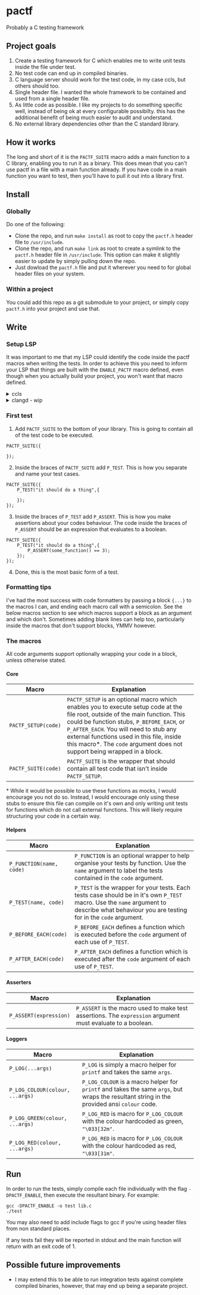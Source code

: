 # pactf

Probably a C testing framework

## Project goals

1. Create a testing framework for C which enables me to write unit tests inside the file under test.
2. No test code can end up in compiled binaries.
3. C language server should work for the test code, in my case ccls, but others should too.
4. Single header file. I wanted the whole framework to be contained and used from a single header file.
5. As little code as possible. I like my projects to do something specific well, instead of being ok at every configurable possibilty. this has the additional benefit of being much easier to audit and understand.
6. No external library dependencies other than the C standard library.

## How it works

The long and short of it is the `PACTF_SUITE` macro adds a main function to a C library, enabling you to run it as a binary. This does mean that you can't use pactf in a file with a main function already. If you have code in a main function you want to test, then you'll have to pull it out into a library first.

## Install

### Globally

Do one of the following:

- Clone the repo, and run `make install` as root to copy the `pactf.h` header file to `/usr/include`.
- Clone the repo, and run `make link` as root to create a symlink to the `pactf.h` header file in `/usr/include`. This option can make it slightly easier to update by simply pulling down the repo.
- Just dowload the `pactf.h` file and put it wherever you need to for global header files on your system.

### Within a project

You could add this repo as a git submodule to your project, or simply copy `pactf.h` into your project and use that.

## Write

### Setup LSP

It was important to me that my LSP could identify the code inside the pactf macros when writing the tests. In order to achieve this you need to inform your LSP that things are built with the `ENABLE_PACTF` macro defined, even though when you actually build your project, you won't want that macro defined.

<details>
    <summary>ccls</summary>
    You can configure ccls to recognise the code inside the pactf macros by doing one of:  
    <ul>
        <li>Setting <code>-DPACTF_ENABLE</code> when generating your <code>compile_commands.json</code>.</li>
        <li>Add <code>-DPACTF_ENABLE</code> to your <code>.ccls</code> file. See <code>examples/basic</code> for an example.</li>
    </ul>
</details>
<details>
    <summary>clangd - wip</summary>
    WIP
</details>

### First test

1. Add `PACTF_SUITE` to the bottom of your library. This is going to contain all of the test code to be executed.

```
PACTF_SUITE({

});
```

2. Inside the braces of `PACTF_SUITE` add `P_TEST`. This is how you separate and name your test cases.

```
PACTF_SUITE({
    P_TEST("it should do a thing",{

    });
});
```

3. Inside the braces of `P_TEST` add `P_ASSERT`. This is how you make assertions about your codes behaviour. The code inside the braces of `P_ASSERT` should be an expression that evaluates to a boolean.

```
PACTF_SUITE({
    P_TEST("it should do a thing",{
        P_ASSERT(some_function() == 3);
    });
});
```

4. Done, this is the most basic form of a test.

### Formatting tips

I've had the most success with code formatters by passing a block `{...}` to the macros I can, and ending each macro call with a semicolon. See the below macros section to see which macros support a block as an argument and which don't. Sometimes adding blank lines can help too, particularly inside the macros that don't support blocks, YMMV however.

### The macros

All code arguments support optionally wrapping your code in a block, unless otherwise stated.

#### Core

| Macro               | Explanation                                                                                                                                                                                                                                                                                                                                      |
| ------------------- | ------------------------------------------------------------------------------------------------------------------------------------------------------------------------------------------------------------------------------------------------------------------------------------------------------------------------------------------------ |
| `PACTF_SETUP(code)` | `PACTF_SETUP` is an optional macro which enables you to execute setup code at the file root, outside of the main function. This could be function stubs, `P_BEFORE_EACH`, or `P_AFTER_EACH`. You will need to stub any external functions used in this file, inside this macro\*. The `code` argument does not support being wrapped in a block. |
| `PACTF_SUITE(code)` | `PACTF_SUITE` is the wrapper that should contain all test code that isn't inside `PACTF_SETUP`.                                                                                                                                                                                                                                                  |

\* While it would be possible to use these functions as mocks, I would encourage you not do so. Instead, I would encourage only using these stubs to ensure this file can compile on it's own and only writing unit tests for functions which do not call external functions. This will likely require structuring your code in a certain way.

#### Helpers

| Macro                    | Explanation                                                                                                                                                                                  |
| ------------------------ | -------------------------------------------------------------------------------------------------------------------------------------------------------------------------------------------- |
| `P_FUNCTION(name, code)` | `P_FUNCTION` is an optional wrapper to help organise your tests by function. Use the `name` argument to label the tests contained in the `code` argument.                                    |
| `P_TEST(name, code)`     | `P_TEST` is the wrapper for your tests. Each tests case should be in it's own `P_TEST` macro. Use the `name` argument to describe what behaviour you are testing for in the `code` argument. |
| `P_BEFORE_EACH(code)`    | `P_BEFORE_EACH` defines a function which is executed before the `code` argument of each use of `P_TEST`.                                                                                     |
| `P_AFTER_EACH(code)`     | `P_AFTER_EACH` defines a function which is executed after the `code` argument of each use of `P_TEST`.                                                                                       |

#### Asserters

| Macro                  | Explanation                                                                                                 |
| ---------------------- | ----------------------------------------------------------------------------------------------------------- |
| `P_ASSERT(expression)` | `P_ASSERT` is the macro used to make test assertions. The `expression` argument must evaluate to a boolean. |

#### Loggers

| Macro                           | Explanation                                                                                                                                 |
| ------------------------------- | ------------------------------------------------------------------------------------------------------------------------------------------- |
| `P_LOG(...args)`                | `P_LOG` is simply a macro helper for `printf` and takes the same `args`.                                                                    |
| `P_LOG_COLOUR(colour, ...args)` | `P_LOG_COLOUR` is a macro helper for `printf` and takes the same `args`, but wraps the resultant string in the provided ansi `colour` code. |
| `P_LOG_GREEN(colour, ...args)`  | `P_LOG_RED` is macro for `P_LOG_COLOUR` with the colour hardcoded as green, `"\033[32m"`.                                                   |
| `P_LOG_RED(colour, ...args)`    | `P_LOG_RED` is macro for `P_LOG_COLOUR` with the colour hardcoded as red, `"\033[31m"`.                                                     |

## Run

In order to run the tests, simply compile each file individually with the flag `-DPACTF_ENABLE`, then execute the resultant binary. For example:

```
gcc -DPACTF_ENABLE -o test lib.c
./test
```

You may also need to add include flags to gcc if you're using header files from non standard places.

If any tests fail they will be reported in stdout and the main function will return with an exit code of 1.

## Possible future improvements

- I may extend this to be able to run integration tests against complete compiled binaries, however, that may end up being a separate project.
